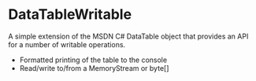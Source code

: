 # DataTableWritable

A simple extension of the MSDN C# DataTable object that provides an API for a number of writable operations.

 - Formatted printing of the table to the console
 - Read/write to/from a MemoryStream or byte[]
